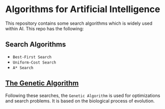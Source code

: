# Algorithms for Artificial Intelligence
This repository contains some search algorithms which is widely used within AI. This repo has the following: 
## Search Algorithms
<ul>
<li><code>Best-First Search</code></li>
<li><code>Uniform-Cost Search</code></li>
<li><code>A* Search</code></li>
</ul>

## <a href='Genetic Algorithm/README.md'>The Genetic Algorithm</a>
Following these searches, the <code>Genetic Algorithm</code> is used for optimizations and search problems. It is based on the biological process of evolution.
